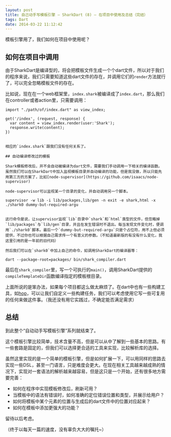 ```yaml
---
layout: post
title: 自己动手写模板引擎 – SharkDart (8) – 在项目中使用及总结（完结）
tags: Dart
date: 2014-03-22 11:12:42
---
```



模板引擎用了，我们如何在项目中使用呢？

## 如何在项目中调用

由于SharkDart是编译型的，将会把模板文件生成一个个dart文件，所以对于我们的程序来说，我们只需要知道这些dart文件的存在，并调用它们的`render`方法就行了，可以完全忽略模板文件的存在。

比如说，现在在一个web框架里，`index.shark`被编译成了`index.dart`，那么我们在controller或者action里，只需要调用：

    import "./path/of/index.dart" as view_index;

    get('/index', (request, response) {
      var content = view_index.render(user:'Shark');
      response.write(content);
    })
    

    相应的`index.shark`跟我们没有任何关系了。

    ## 自动编译修改过的模板

    Shark模板修改后，并不会自动被编译为dart文件，需要我们手动调用一下相关的编译函数。虽然我们可以在SharkDart中加入监视模板目录并自动编译的功能，但是我没做，所以只能先用第三方的方案了，比如[node-supervisor](https://github.com/isaacs/node-supervisor)

    node-supervisor可以监视某一个目录的变化，并自动调用另一个脚本。

    supervisor -w lib -i lib/packages,lib/gen -n exit -e shark,html -x ./shark0 dummy-but-required-argu
    

    这行命令是说，让supervisor监视`lib`目录中`shark`和`html`类型的文件，但忽略掉`lib/packages`与`lib/gen`目录，并且在发生错误时不退出。每当发现文件变化时，便调用`./shark0`脚本。最后一个`dummy-but-required-argu`只是个占位符，用不上但必须提供，不过你也可以根据自己需求传一个有意义的参数。（不知道最新版的有没有什么变化，我这里引用的是一年前的旧代码）

    然后我们可以在`shark0`中加上自己的命令，如调用SharkDart的编译器等：

    dart --package-root=packages/ bin/shark_compiler.dart

最后在`shark_compiler`里，写一个可执行的`main()`，调用SharkDart提供的`compileTemplateDir`函数编译指定的模板根目录。

上面所说的是笨办法，如果每个项目都这么做太麻烦了。在dart中也有一些构建工具，如[hop](https://github.com/dart-lang/hop)，可以让我们自定义一些构建任务，我们可以考虑使用它写一些可复用的任何来做这件事。（我还没有用它实践过，不确定能否满足需求）

## 总结

到此整个“自动动手写模板引擎”系列就结束了。

这个模板引擎比较简单，技术含量不高，但是可以从中了解到一些基本的思路。有一些套路是固定的，但我们可以选择更合适的工具来实现，比较解析库的选择。

虽然这里实现的是一个简单的模板引擎，但是如何扩展一下，可以用同样的思路去实现一些DSL，甚至一门语言，只是难度会更大。在现在相关工具越来越成熟的情况下，实现对一套语法的解析越来越容易，但是这只是一个开始，还有很多地方需要完善：

*   如何在程序中实现模板修改后，刷新可用？
*   当模板中的语法有错误时，如何准确的定位错误位置和类型，并展示给用户？
*   如何将模板中某个元素的位置与生成后的dart文件中的位置对应起来？
*   如何在模板中添加更强大的功能？

留待以后考虑。

（终于以每天一篇的速度，没有辜负大大的嘱托~）

